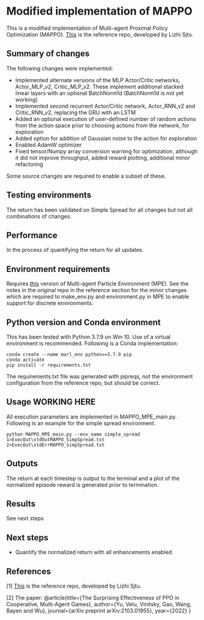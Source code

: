 # Modified implementation of MAPPO
This is a modified implementation of Multi-agent Proximal Policy Optimization (MAPPO). [This](https://github.com/Lizhi-sjtu/MARL-code-pytorch/tree/main) is the reference repo, developed by Lizhi Sjtu.<br/>

## Summary of changes
The following changes were implemented:
 - Implemented alternate versions of the MLP Actor/Critic networks, Actor_MLP_v2, Critic_MLP_v2.  These implement additional stacked linear layers with an optional BatchNorm1d (BatchNorm1d is not yet working)
 - Implemented second recurrent Actor/Critic network, Actor_RNN_v2 and Critic_RNN_v2, replacing the GRU with an LSTM
 - Added an optional execution of user-defined number of random actions from the action space prior to choosing actions from the network, for exploration
 - Added option for addition of Gaussian noise to the action for exploration
 - Enabled AdamW optimizer
 - Fixed tensor/Numpy array conversion warning for optimization, although it did not improve throughput, added reward plotting, additional minor refactoring

Some source changes are required to enable a subset of these.

## Testing environments
The return has been validated on Simple Spread for all changes but not all combinations of changes.

## Performance
In the process of quantifying the return for all updates.

## Environment requirements
Requires [this](https://github.com/openai/multiagent-particle-envs) version of Multi-agent Particle Environment (MPE).  See the notes in the original repo in the reference section for the minor changes which are required to make_env.py and environment.py in MPE to enable support for discrete environments.

## Python version and Conda environment
This has been tested with Python 3.7.9 on Win 10.  Use of a virtual environment is recommended.  Following is a Conda implementation:

```
conda create --name marl_env python==3.7.9 pip
conda activate
pip install -r requirements.txt
```

The requirements.txt file was generated with pipreqs, not the environment configuration from the reference repo, but should be correct.

## Usage  WORKING HERE
All execution parameters are implemented in MAPPO_MPE_main.py.  Following is an example for the simple spread environment.

```
python MAPPO_MPE_main.py --env_name simple_spread  1>ExecOut\stdOutMAPPO_SimpSpread.txt  2>ExecOut\stdErrMAPPO_SimpSpread.txt
```

## Outputs
The return at each timestep is output to the terminal and a plot of the normalized episode reward is generated prior to termination.

## Results
See next steps

## Next steps
 - Quantify the normalized return with all enhancements enabled

## References
[1] [This](https://github.com/Lizhi-sjtu/MARL-code-pytorch/tree/main) is the reference repo, developed by Lizhi Sjtu.

[2] The paper: @article{title={The Surprising Effectiveness of PPO in Cooperative, Multi-Agent Games}, author={Yu, Velu, Vinitsky,  Gao, Wang, Bayen and Wu}, journal={arXiv preprint arXiv:2103.01955}, year={2022}
}

